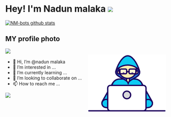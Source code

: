 # Hey! I'm Nadun malaka <img src="https://camo.githubusercontent.com/2c8b3670d933220ae3c023fa1d568682975cce3f10799d0d3ff5ecac394b4ee8/68747470733a2f2f6d656469612e67697068792e636f6d2f6d656469612f31326f75664342304d795a31476f2f67697068792e676966" width="50px">


[![NM-bots github stats](https://github-readme-stats.vercel.app/api?username=NM-bots&show_icons=true&theme=cobalt&count_private=true)](https://github.com/NM-bots/NM-bots.git)

## MY profile photo 
<img src="https://telegra.ph/file/287c501f9c3f3dbbbc756.jpg"><br>
<img align="right" src="https://github.com/RazorKenway/RazorKenway/raw/main/Developer.gif" style="max-width:100%;">

- 👋 Hi, I’m @nadun malaka
- 👀 I’m interested in ...
- 🌱 I’m currently learning ...
- 💞️ I’m looking to collaborate on ...
- 📫 How to reach me ...

 <img src='https://camo.githubusercontent.com/ad532dba3e7d2c3ad2d06282dc97b958153de622f55854c7e99f197256336b45/68747470733a2f2f74656c656772612e70682f66696c652f3262623537343336643061383462376630326666662e6a70673f636f6d70726573733d3126726573697a653d34303078333030'>

<!---
NM-bots/NM-bots is a ✨ special ✨ repository because its `README.md` (this file) appears on your GitHub profile.
You can click the Preview link to take a look at your changes.
--->

